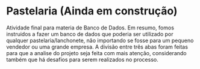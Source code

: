 # Pastelaria (Ainda em construção)
Atividade final para materia de Banco de Dados. Em resumo, fomos instruidos a fazer um banco de dados que poderia ser utilizado por qualquer pastelaria/lanchonete, não importando se fosse para um pequeno vendedor ou uma grande empresa.
A divisão entre três abas foram feitas para que a analise do projeto seja feita com mais atenção, considerando também que há desafios para serem realizados no processo.

